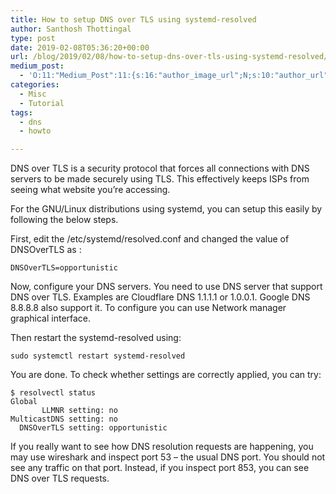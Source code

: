 ```yaml
---
title: How to setup DNS over TLS using systemd-resolved
author: Santhosh Thottingal
type: post
date: 2019-02-08T05:36:20+00:00
url: /blog/2019/02/08/how-to-setup-dns-over-tls-using-systemd-resolved/
medium_post:
  - 'O:11:"Medium_Post":11:{s:16:"author_image_url";N;s:10:"author_url";N;s:11:"byline_name";N;s:12:"byline_email";N;s:10:"cross_link";s:2:"no";s:2:"id";N;s:21:"follower_notification";s:3:"yes";s:7:"license";s:11:"cc-40-by-sa";s:14:"publication_id";s:2:"-1";s:6:"status";s:6:"public";s:3:"url";N;}'
categories:
  - Misc
  - Tutorial
tags:
  - dns
  - howto

---
```



DNS over TLS is a security protocol that forces all connections with DNS servers to be made securely using TLS. This effectively keeps ISPs from seeing what website you’re accessing.

For the GNU/Linux distributions using systemd, you can setup this easily by following the below steps.

First, edit the /etc/systemd/resolved.conf and changed the value of DNSOverTLS as :

<pre class="wp-block-code"><code>DNSOverTLS=opportunistic</code></pre>

Now, configure your DNS servers. You need to use DNS server that support DNS over TLS. Examples are Cloudflare DNS 1.1.1.1 or 1.0.0.1. Google DNS 8.8.8.8 also support it. To configure you can use Network manager graphical interface.

Then restart the systemd-resolved using:

<pre class="wp-block-code"><code>sudo systemctl restart systemd-resolved</code></pre>

You are done. To check whether settings are correctly applied, you can try:

<pre class="wp-block-code"><code>$ resolvectl status
Global
       LLMNR setting: no
MulticastDNS setting: no
  DNSOverTLS setting: opportunistic</code></pre>

If you really want to see how DNS resolution requests are happening, you may use wireshark and inspect port 53 &#8211; the usual DNS port. You should not see any traffic on that port. Instead, if you inspect port 853, you can see DNS over TLS requests.